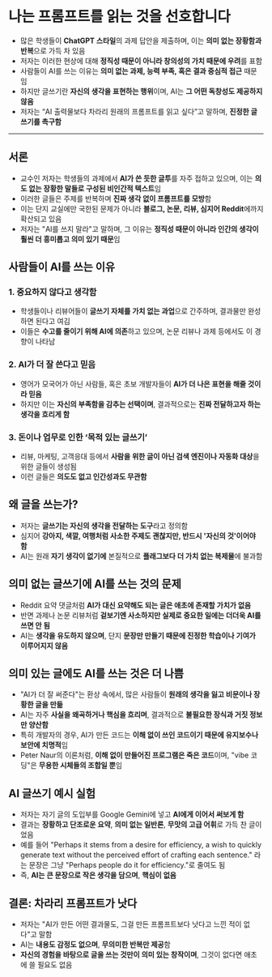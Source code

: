 # 나는 프롬프트를 읽는 것을 선호합니다


* 많은 학생들이 **ChatGPT 스타일**의 과제 답안을 제출하며, 이는 **의미 없는 장황함과 반복**으로 가득 차 있음
* 저자는 이러한 현상에 대해 **정직성 때문이 아니라 창의성의 가치 때문에 우려**를 표함
* 사람들이 AI를 쓰는 이유는 **의미 없는 과제, 능력 부족, 혹은 결과 중심적 접근** 때문임
* 하지만 글쓰기란 **자신의 생각을 표현하는 행위**이며, AI는 **그 어떤 독창성도 제공하지 않음**
* 저자는 “AI 출력물보다 차라리 원래의 프롬프트를 읽고 싶다”고 말하며, **진정한 글쓰기를 촉구함**

---

서론
--

* 교수인 저자는 학생들의 과제에서 **AI가 쓴 듯한 글투**를 자주 접하고 있으며, 이는 **의도 없는 장황한 말들로 구성된 비인간적 텍스트**임
* 이러한 글들은 주제를 반복하며 **진짜 생각 없이 프롬프트를 모방**함
* 이는 단지 교실에만 국한된 문제가 아니라 **블로그, 논문, 리뷰, 심지어 Reddit**에까지 확산되고 있음
* 저자는 "AI를 쓰지 말라"고 말하며, 그 이유는 **정직성 때문이 아니라 인간의 생각이 훨씬 더 흥미롭고 의미 있기 때문**임

사람들이 AI를 쓰는 이유
--------------

### 1. 중요하지 않다고 생각함

* 학생들이나 리뷰어들이 **글쓰기 자체를 가치 없는 과업**으로 간주하며, 결과물만 완성하면 된다고 여김
* 이들은 **수고를 줄이기 위해 AI에 의존**하고 있으며, 논문 리뷰나 과제 등에서도 이 경향이 나타남

### 2. AI가 더 잘 쓴다고 믿음

* 영어가 모국어가 아닌 사람들, 혹은 초보 개발자들이 **AI가 더 나은 표현을 해줄 것이라 믿음**
* 하지만 이는 **자신의 부족함을 감추는 선택이며**, 결과적으로는 **진짜 전달하고자 하는 생각을 흐리게 함**

### 3. 돈이나 업무로 인한 ‘목적 있는 글쓰기’

* 리뷰, 마케팅, 고객응대 등에서 **사람을 위한 글이 아닌 검색 엔진이나 자동화 대상**을 위한 글들이 생성됨
* 이런 글들은 **의도도 없고 인간성과도 무관함**

왜 글을 쓰는가?
---------

* 저자는 **글쓰기는 자신의 생각을 전달하는 도구**라고 정의함
* 심지어 **강아지, 색깔, 여행처럼 사소한 주제도 괜찮지만, 반드시 '자신의 것'이어야 함**
* AI는 원래 **자기 생각이 없기에** 본질적으로 **플래그보다 더 가치 없는 복제물**에 불과함

의미 없는 글쓰기에 AI를 쓰는 것의 문제
-----------------------

* Reddit 요약 댓글처럼 **AI가 대신 요약해도 되는 글은 애초에 존재할 가치가 없음**
* 반면 과제나 논문 리뷰처럼 **겉보기엔 사소하지만 실제로 중요한 일에는 더더욱 AI를 쓰면 안 됨**
* AI는 **생각을 유도하지 않으며**, 단지 **문장만 만들기 때문에 진정한 학습이나 기여가 이루어지지 않음**

의미 있는 글에도 AI를 쓰는 것은 더 나쁨
------------------------

* "AI가 더 잘 써준다"는 환상 속에서, 많은 사람들이 **원래의 생각을 잃고 비문이나 장황한 글을 만듦**
* AI는 자주 **사실을 왜곡하거나 핵심을 흐리며**, 결과적으로 **불필요한 장식과 거짓 정보만 양산함**
* 특히 개발자의 경우, AI가 만든 코드는 **이해 없이 쓰인 코드이기 때문에 유지보수나 보안에 치명적**임
* Peter Naur의 이론처럼, **이해 없이 만들어진 프로그램은 죽은 코드**이며, "vibe 코딩"은 **무용한 시체들의 조합일 뿐**임

AI 글쓰기 예시 실험
------------

* 저자는 자기 글의 도입부를 Google Gemini에 넣고 **AI에게 이어서 써보게 함**
* 결과는 **장황하고 단조로운 요약**, **의미 없는 일반론**, **무맛의 고급 어휘**로 가득 찬 글이었음
* 예를 들어 "Perhaps it stems from a desire for efficiency, a wish to quickly generate text without the perceived effort of crafting each sentence." 라는 문장은 그냥 "Perhaps people do it for efficiency."로 줄여도 됨
* 즉, **AI는 큰 문장으로 작은 생각을 담으며**, **핵심이 없음**

결론: 차라리 프롬프트가 낫다
----------------

* 저자는 "AI가 만든 어떤 결과물도, 그걸 만든 프롬프트보다 낫다고 느낀 적이 없다"고 말함
* AI는 **내용도 감정도 없으며**, **무의미한 반복만 제공**함
* **자신의 경험을 바탕으로 글을 쓰는 것만이 의미 있는 창작이며**, 그것이 없다면 애초에 쓸 필요도 없음

